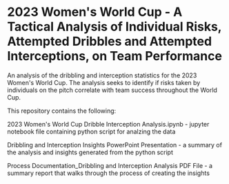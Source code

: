 # 2023 Women's World Cup - A Tactical Analysis of Individual Risks, Attempted Dribbles and Attempted Interceptions, on Team Performance

An analysis of the dribbling and interception statistics for the 2023 Women's World Cup. The analysis seeks to identify if risks taken by individuals on the pitch correlate with team success throughout the World Cup.

This repository contains the following:

2023 Women's World Cup Dribble Interception Analysis.ipynb - jupyter notebook file containing python script for analzing the data

Dribbling and Interception Insights PowerPoint Presentation - a summary of the analysis and insights generated from the python script

Process Documentation_Dribbling and Interception Analysis PDF File - a summary report that walks through the process of creating the insights
